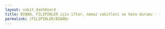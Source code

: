 ```yaml
---
layout: vakit_dashboard
title: BINAN, FILIPINLER için iftar, namaz vakitleri ve hava durumu - ilçe/eyalet seç
permalink: /FILIPINLER/BINAN/
---
```


<script type="text/javascript">
  var GLOBAL_COUNTRY = 'FILIPINLER';
  var GLOBAL_CITY = 'BINAN';
  var GLOBAL_STATE = '';
  var lat = 72;
  var lon = 21;
</script>

